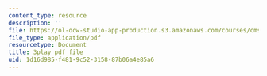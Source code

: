 ```yaml
---
content_type: resource
description: ''
file: https://ol-ocw-studio-app-production.s3.amazonaws.com/courses/cms-701-current-debates-in-media-spring-2015/1d16d985f4819c52315887b06a4e85a6_oCk2LZwRU0s.pdf
file_type: application/pdf
resourcetype: Document
title: 3play pdf file
uid: 1d16d985-f481-9c52-3158-87b06a4e85a6
---
```

